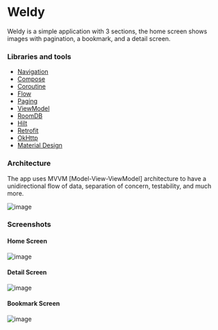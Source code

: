 # Weldy
Weldy is a simple application with 3 sections, the home screen shows images with pagination, a bookmark, and a detail screen.

### Libraries and tools

+ [Navigation](https://developer.android.com/develop/ui/compose/navigation)
+ [Compose](https://developer.android.com/develop/ui/compose)
+ [Coroutine](https://developer.android.com/kotlin/coroutines)
+ [Flow](https://developer.android.com/kotlin/flow)
+ [Paging](https://developer.android.com/topic/libraries/architecture/paging/v3-overview)
+ [ViewModel](https://developer.android.com/topic/libraries/architecture/viewmodel)
+ [RoomDB](https://developer.android.com/topic/libraries/architecture/room)
+ [Hilt](https://developer.android.com/training/dependency-injection/hilt-android)
+ [Retrofit](https://square.github.io/retrofit/)
+ [OkHttp](https://github.com/square/okhttp)
+ [Material Design](https://developer.android.com/develop/ui/compose/designsystems/material3)

### Architecture

The app uses MVVM [Model-View-ViewModel] architecture to have a unidirectional flow of data, separation of concern, testability, and much more.

![image](https://miro.medium.com/v2/resize:fit:1100/format:webp/1*UNlTvPiF7VkcE3BOap6RRA.png)

### Screenshots 

#### Home Screen
![image](https://drive.google.com/uc?export=view&id=1i8HhOzoNNDE-mXW1bxdzMVT-qCfEpHkU)
#### Detail Screen
![image](https://drive.google.com/uc?export=view&id=1M1MRS7XDnD5Xoc5keYxJsgWn4FyRgSR3)
#### Bookmark Screen
![image](https://drive.google.com/uc?export=view&id=1AyABdKHnFrir_PxB8C_MFAvV8oVh2r82)

